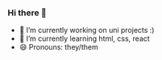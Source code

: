 ### Hi there 👋


- 🔭 I’m currently working on uni projects :) 
- 🌱 I’m currently learning html, css, react
- 😄 Pronouns: they/them
